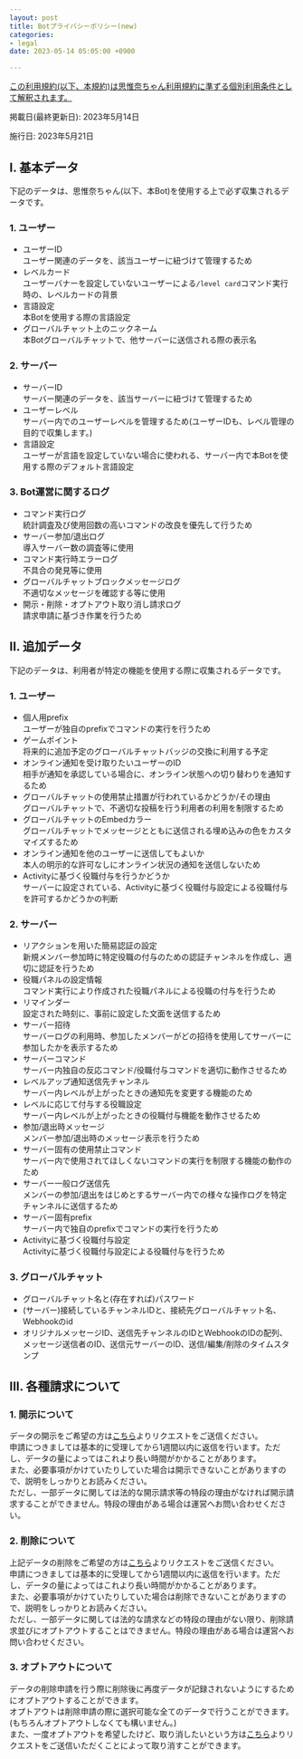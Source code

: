 ```yaml
---
layout: post
title: Botプライバシーポリシー(new)
categories:
- legal
date: 2023-05-14 05:05:00 +0900

---
```

<u>この利用規約(以下、本規約)は<a href="{{site.url}}/legal/new-tos" class="a-orange">思惟奈ちゃん利用規約</a>に準ずる個別利用条件として解釈されます。</u>

掲載日(最終更新日): 2023年5月14日

施行日: 2023年5月21日

## I. 基本データ

下記のデータは、思惟奈ちゃん(以下、本Bot)を使用する上で必ず収集されるデータです。

### 1. ユーザー

- ユーザーID<br>ユーザー関連のデータを、該当ユーザーに紐づけて管理するため
- レベルカード<br>ユーザーバナーを設定していないユーザーによる`/level card`コマンド実行時の、レベルカードの背景
- 言語設定<br>本Botを使用する際の言語設定
- グローバルチャット上のニックネーム<br>本Botグローバルチャットで、他サーバーに送信される際の表示名

### 2. サーバー

- サーバーID<br>サーバー関連のデータを、該当サーバーに紐づけて管理するため
- ユーザーレベル<br>サーバー内でのユーザーレベルを管理するため(ユーザーIDも、レベル管理の目的で収集します。)
- 言語設定<br>ユーザーが言語を設定していない場合に使われる、サーバー内で本Botを使用する際のデフォルト言語設定

### 3. Bot運営に関するログ

- コマンド実行ログ<br>統計調査及び使用回数の高いコマンドの改良を優先して行うため
- サーバー参加/退出ログ<br>導入サーバー数の調査等に使用
- コマンド実行時エラーログ<br>不具合の発見等に使用
- グローバルチャットブロックメッセージログ<br>不適切なメッセージを確認する等に使用
- 開示・削除・オプトアウト取り消し請求ログ<br>請求申請に基づき作業を行うため

## II. 追加データ

下記のデータは、利用者が特定の機能を使用する際に収集されるデータです。

### 1. ユーザー

- 個人用prefix<br>ユーザーが独自のprefixでコマンドの実行を行うため
- ゲームポイント<br>将来的に追加予定のグローバルチャットバッジの交換に利用する予定
- オンライン通知を受け取りたいユーザーのID<br>相手が通知を承認している場合に、オンライン状態への切り替わりを通知するため
- グローバルチャットの使用禁止措置が行われているかどうか/その理由<br>グローバルチャットで、不適切な投稿を行う利用者の利用を制限するため
- グローバルチャットのEmbedカラー<br>グローバルチャットでメッセージとともに送信される埋め込みの色をカスタマイズするため
- オンライン通知を他のユーザーに送信してもよいか<br>本人の明示的な許可なしにオンライン状況の通知を送信しないため
- Activityに基づく役職付与を行うかどうか<br>サーバーに設定されている、Activityに基づく役職付与設定による役職付与を許可するかどうかの判断

### 2. サーバー

- リアクションを用いた簡易認証の設定<br>新規メンバー参加時に特定役職の付与のための認証チャンネルを作成し、適切に認証を行うため
- 役職パネルの設定情報<br>コマンド実行により作成された役職パネルによる役職の付与を行うため
- リマインダー<br>設定された時刻に、事前に設定した文面を送信するため
- サーバー招待<br>サーバーログの利用時、参加したメンバーがどの招待を使用してサーバーに参加したかを表示するため
- サーバーコマンド<br>サーバー内独自の反応コマンド/役職付与コマンドを適切に動作させるため
- レベルアップ通知送信先チャンネル<br>サーバー内レベルが上がったときの通知先を変更する機能のため
- レベルに応じて付与する役職設定<br>サーバー内レベルが上がったときの役職付与機能を動作させるため
- 参加/退出時メッセージ<br>メンバー参加/退出時のメッセージ表示を行うため
- サーバー固有の使用禁止コマンド<br>サーバー内で使用されてほしくないコマンドの実行を制限する機能の動作のため
- サーバー一般ログ送信先<br>メンバーの参加/退出をはじめとするサーバー内での様々な操作ログを特定チャンネルに送信するため
- サーバー固有prefix<br>サーバー内で独自のprefixでコマンドの実行を行うため
- Activityに基づく役職付与設定<br>Activityに基づく役職付与設定による役職付与を行うため

### 3. グローバルチャット

- グローバルチャット名と(存在すれば)パスワード
- (サーバー)接続しているチャンネルIDと、接続先グローバルチャット名、Webhookのid
- オリジナルメッセージID、送信先チャンネルのIDとWebhookのIDの配列、メッセージ送信者のID、送信元サーバーのID、送信/編集/削除のタイムスタンプ

## III. 各種請求について

### 1. 開示について

データの開示をご希望の方は[こちら](https://forms.gle/8S1tixm3eEpo8sgU8)よりリクエストをご送信ください。<br>申請につきましては基本的に受理してから1週間以内に返信を行います。ただし、データの量によってはこれより長い時間がかかることがあります。<br>また、必要事項がかけていたりしていた場合は開示できないことがありますので、説明をしっかりとお読みください。<br>ただし、一部データに関しては法的な開示請求等の特段の理由がなければ開示請求することができません。特段の理由がある場合は運営へお問い合わせください。

### 2. 削除について

上記データの削除をご希望の方は[こちら](https://forms.gle/nmVP2Ry8w71eCuws5)よりリクエストをご送信ください。<br>申請につきましては基本的に受理してから1週間以内に返信を行います。ただし、データの量によってはこれより長い時間がかかることがあります。<br>また、必要事項がかけていたりしていた場合は削除できないことがありますので、説明をしっかりとお読みください。<br>ただし、一部データに関しては法的な請求などの特段の理由がない限り、削除請求並びにオプトアウトすることはできません。特段の理由がある場合は運営へお問い合わせください。

### 3. オプトアウトについて

データの削除申請を行う際に削除後に再度データが記録されないようにするためにオプトアウトすることができます。<br>
オプトアウトは削除申請の際に選択可能な全てのデータで行うことができます。(もちろんオプトアウトしなくても構いません。)<br>また、一度オプトアウトを希望したけど、取り消したいという方は[こちら](https://forms.gle/zLgyecUc8aHFR8R78)よりリクエストをご送信いただくことによって取り消すことができます。